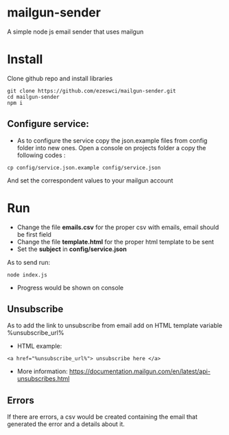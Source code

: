 # mailgun-sender

A simple node js email sender that uses mailgun

# Install

Clone github repo and install libraries

```console
git clone https://github.com/ezeswci/mailgun-sender.git
cd mailgun-sender
npm i
```

## Configure service:

- As to configure the service copy the json.example files from config folder into new ones. Open a console on projects folder a copy the following codes :

```console
cp config/service.json.example config/service.json
```

And set the correspondent values to your mailgun account

# Run

- Change the file **emails.csv** for the proper csv with emails, email should be first field
- Change the file **template.html** for the proper html template to be sent
- Set the **subject** in **config/service.json**

As to send run:
```console
node index.js
```

- Progress would be shown on console

## Unsubscribe

As to add the link to unsubscribe from email add on HTML template variable %unsubscribe_url%

- HTML example:

```console
<a href="%unsubscribe_url%"> unsubscribe here </a>
```

- More information: https://documentation.mailgun.com/en/latest/api-unsubscribes.html

## Errors

If there are errors, a csv would be created containing the email that generated the error and a details about it.
